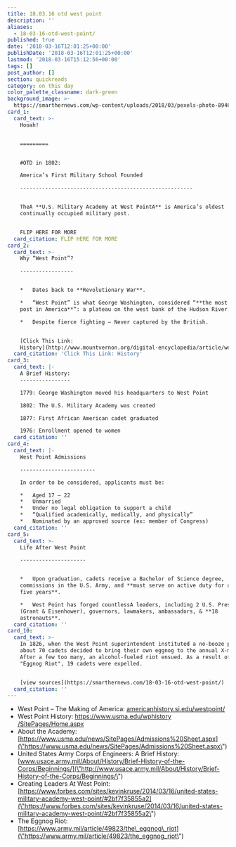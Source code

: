 ```yaml
---
title: 18.03.16 otd west point
description: ''
aliases:
  - 18-03-16-otd-west-point/
published: true
date: '2018-03-16T12:01:25+00:00'
publishDate: '2018-03-16T12:01:25+00:00'
lastmod: '2018-03-16T15:12:56+00:00'
tags: []
post_author: []
section: quickreads
category: on this day
color_palette_classname: dark-green
background_image: >-
  https://smarthernews.com/wp-content/uploads/2018/03/pexels-photo-894631-scaled.jpeg
card_1:
  card_text: >-
    Hooah!  


    =========


    #OTD in 1802:  

    America’s First Military School Founded

    -------------------------------------------------------


    TheA **U.S. Military Academy at West PointA** is America’s oldest
    continually occupied military post.


    FLIP HERE FOR MORE
  card_citation: FLIP HERE FOR MORE
card_2:
  card_text: >-
    Why “West Point”?

    -----------------


    *   Dates back to **Revolutionary War**.

    *   “West Point” is what George Washington, considered “**the most important
    post in America**“: a plateau on the west bank of the Hudson River.

    *   Despite fierce fighting – Never captured by the British.


    [Click This Link:
    History](http://www.mountvernon.org/digital-encyclopedia/article/west-point/)
  card_citation: 'Click This Link: History'
card_3:
  card_text: |-
    A Brief History:
    ----------------

    1779: George Washington moved his headquarters to West Point

    1802: The U.S. Military Academy was created

    1877: First African American cadet graduated

    1976: Enrollment opened to women
  card_citation: ''
card_4:
  card_text: |-
    West Point Admissions  

    ------------------------

    In order to be considered, applicants must be:

    *   Aged 17 – 22
    *   Unmarried
    *   Under no legal obligation to support a child
    *   “Qualified academically, medically, and physically”
    *   Nominated by an approved source (ex: member of Congress)
  card_citation: ''
card_5:
  card_text: >-
    Life After West Point

    ---------------------


    *   Upon graduation, cadets receive a Bachelor of Science degree,
    commissions in the U.S. Army, and **must serve on active duty for at least
    five years**.

    *   West Point has forged countlessA leaders, including 2 U.S. Presidents
    (Grant & Eisenhower), governors, lawmakers, ambassadors, & **18
    astronauts**.
  card_citation: ''
card_10:
  card_text: >-
    In 1826, when the West Point superintendent instituted a no-booze policy,
    about 70 cadets decided to bring their own eggnog to the annual X-mas party.
    After a few too many, an alcohol-fueled riot ensued. As a result of the
    "Eggnog Riot", 19 cadets were expelled.


    [view sources](https://smarthernews.com/18-03-16-otd-west-point/)
  card_citation: ''
---
```

*   West Point – The Making of America: [americanhistory.si.edu/westpoint/](\"http://americanhistory.si.edu/westpoint/\")
*   West Point History: [https://www.usma.edu/wphistory /SitePages/Home.aspx](\"https://www.usma.edu/wphistory)
*   About the Academy: [https://www.usma.edu/news/SitePages/Admissions%20Sheet.aspx](\"https://www.usma.edu/news/SitePages/Admissions%20Sheet.aspx\")
*   United States Army Corps of Engineers: A Brief History: [www.usace.army.mil/About/History/Brief-History-of-the-Corps/Beginnings/](\"http://www.usace.army.mil/About/History/Brief-History-of-the-Corps/Beginnings/\")
*   Creating Leaders At West Point: [https://www.forbes.com/sites/kevinkruse/2014/03/16/united-states-military-academy-west-point/#2bf7f35855a2](\"https://www.forbes.com/sites/kevinkruse/2014/03/16/united-states-military-academy-west-point/#2bf7f35855a2\")
*   The Eggnog Riot: [https://www.army.mil/article/49823/the\_eggnog\_riot](\"https://www.army.mil/article/49823/the_eggnog_riot\")